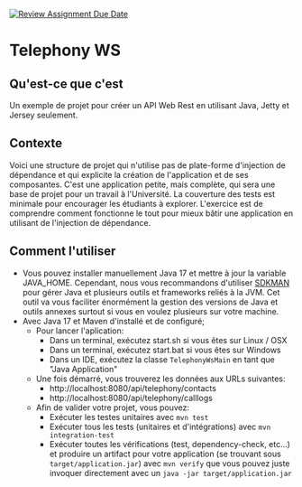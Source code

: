 [![Review Assignment Due Date](https://classroom.github.com/assets/deadline-readme-button-24ddc0f5d75046c5622901739e7c5dd533143b0c8e959d652212380cedb1ea36.svg)](https://classroom.github.com/a/E16L_9U-)
# Telephony WS

## Qu'est-ce que c'est

Un exemple de projet pour créer un API Web Rest en utilisant Java, Jetty et Jersey seulement.

## Contexte

Voici une structure de projet qui n'utilise pas de plate-forme d'injection de dépendance et qui explicite
la création de l'application et de ses composantes. C'est une application petite, mais complète, qui sera une base de
projet pour un travail à l'Université. La couverture des tests est minimale pour encourager les étudiants à explorer.
L'exercice est de comprendre comment fonctionne le tout pour mieux bâtir une application en utilisant
de l'injection de dépendance.

## Comment l'utiliser
* Vous pouvez installer manuellement Java 17 et mettre à jour la variable JAVA_HOME. Cependant, nous vous recommandons d'utiliser
  [SDKMAN](https://sdkman.io/) pour gérer Java et plusieurs outils et frameworks reliés à la JVM. Cet outil va vous faciliter énormément
  la gestion des versions de Java et outils annexes surtout si vous en voulez plusieurs sur votre machine.
* Avec Java 17 et Maven d'installé et de configuré;
  * Pour lancer l'aplication:
    * Dans un terminal, exécutez start.sh si vous êtes sur Linux / OSX
    * Dans un terminal, exécutez start.bat si vous êtes sur Windows
    * Dans un IDE, exécutez la classe `TelephonyWsMain` en tant que "Java Application"
  * Une fois démarré, vous trouverez les données aux URLs suivantes:
    * http://localhost:8080/api/telephony/contacts
    * http://localhost:8080/api/telephony/calllogs
  * Afin de valider votre projet, vous pouvez:
    * Exécuter les testes unitaires avec `mvn test`
    * Exécuter tous les tests (unitaires et d'intégrations) avec `mvn integration-test`
    * Exécuter toutes les vérifications (test, dependency-check, etc...) et produire un artifact pour votre application (se trouvant sous
      `target/application.jar`) avec `mvn verify` que vous pouvez juste invoquer directement avec un `java -jar target/application.jar`
